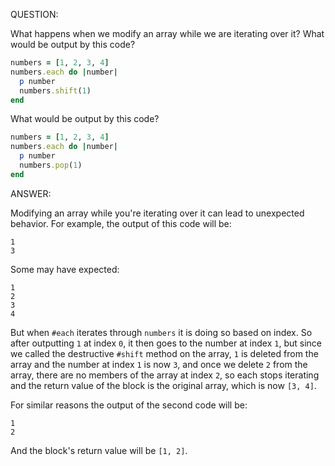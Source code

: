 QUESTION:

What happens when we modify an array while we are iterating over it?
What would be output by this code?
```ruby
numbers = [1, 2, 3, 4]
numbers.each do |number|
  p number
  numbers.shift(1)
end
```

What would be output by this code?
```ruby
numbers = [1, 2, 3, 4]
numbers.each do |number|
  p number
  numbers.pop(1)
end
```

ANSWER:

Modifying an array while you're iterating over it can lead to unexpected
behavior. For example, the output of this code will be:
```
1
3
```
Some may have expected:
```
1
2
3
4
```
But when `#each` iterates through `numbers` it is doing so based on index.
So after outputting `1` at index `0`, it then goes to the number at index `1`,
but since we called the destructive `#shift` method on the array, `1` is deleted
from the array and the number at index `1` is now `3`, and once we delete `2`
from the array, there are no members of the array at index `2`, so each stops
iterating and the return value of the block is the original array, which is now
`[3, 4]`.

For similar reasons the output of the second code will be:
```
1
2
```
And the block's return value will be `[1, 2]`.
